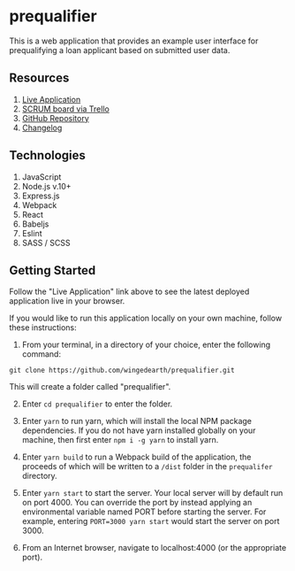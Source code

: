 # prequalifier

This is a web application that provides an example user interface for prequalifying a loan applicant based on submitted user data.

## Resources

1. [Live Application](https://prequalifier-example.herokuapp.com/)
2. [SCRUM board via Trello](https://trello.com/b/5waLapSL/prequalifier)
3. [GitHub Repository](https://github.com/wingedearth/prequalifier)
4. [Changelog](https://github.com/wingedearth/prequalifier/blob/master/CHANGELOG.md)

## Technologies

1. JavaScript
2. Node.js v.10+
3. Express.js
4. Webpack
5. React
6. Babeljs
7. Eslint
8. SASS / SCSS


## Getting Started

Follow the "Live Application" link above to see the latest deployed application live in your browser.

If you would like to run this application locally on your own machine, follow these instructions:

1. From your terminal, in a directory of your choice, enter the following command:

```git clone https://github.com/wingedearth/prequalifier.git```

This will create a folder called "prequalifier".

2. Enter ```cd prequalifier``` to enter the folder.

3. Enter ```yarn``` to run yarn, which will install the local NPM package dependencies. If you do not have yarn installed globally on your machine, then first enter ```npm i -g yarn``` to install yarn.

4. Enter ```yarn build``` to run a Webpack build of the application, the proceeds of which will be written to a ```/dist``` folder in the ```prequalifer``` directory.

5. Enter ```yarn start``` to start the server. Your local server will by default run on port 4000. You can override the port by instead applying an environmental variable named PORT before starting the server. For example, entering ```PORT=3000 yarn start``` would start the server on port 3000.

6. From an Internet browser, navigate to localhost:4000 (or the appropriate port).
